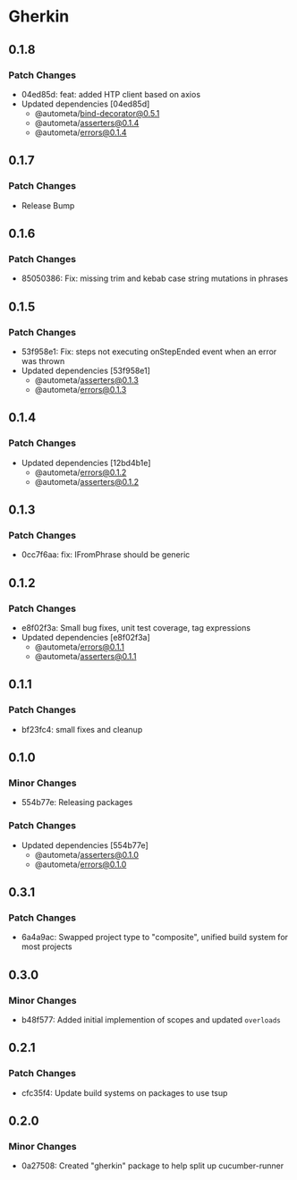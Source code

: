 # Gherkin

## 0.1.8

### Patch Changes

- 04ed85d: feat: added HTP client based on axios
- Updated dependencies [04ed85d]
  - @autometa/bind-decorator@0.5.1
  - @autometa/asserters@0.1.4
  - @autometa/errors@0.1.4

## 0.1.7

### Patch Changes

- Release Bump

## 0.1.6

### Patch Changes

- 85050386: Fix: missing trim and kebab case string mutations in phrases

## 0.1.5

### Patch Changes

- 53f958e1: Fix: steps not executing onStepEnded event when an error was thrown
- Updated dependencies [53f958e1]
  - @autometa/asserters@0.1.3
  - @autometa/errors@0.1.3

## 0.1.4

### Patch Changes

- Updated dependencies [12bd4b1e]
  - @autometa/errors@0.1.2
  - @autometa/asserters@0.1.2

## 0.1.3

### Patch Changes

- 0cc7f6aa: fix: IFromPhrase should be generic

## 0.1.2

### Patch Changes

- e8f02f3a: Small bug fixes, unit test coverage, tag expressions
- Updated dependencies [e8f02f3a]
  - @autometa/errors@0.1.1
  - @autometa/asserters@0.1.1

## 0.1.1

### Patch Changes

- bf23fc4: small fixes and cleanup

## 0.1.0

### Minor Changes

- 554b77e: Releasing packages

### Patch Changes

- Updated dependencies [554b77e]
  - @autometa/asserters@0.1.0
  - @autometa/errors@0.1.0

## 0.3.1

### Patch Changes

- 6a4a9ac: Swapped project type to "composite", unified build system for most projects

## 0.3.0

### Minor Changes

- b48f577: Added initial implemention of scopes and updated `overloads`

## 0.2.1

### Patch Changes

- cfc35f4: Update build systems on packages to use tsup

## 0.2.0

### Minor Changes

- 0a27508: Created "gherkin" package to help split up cucumber-runner
